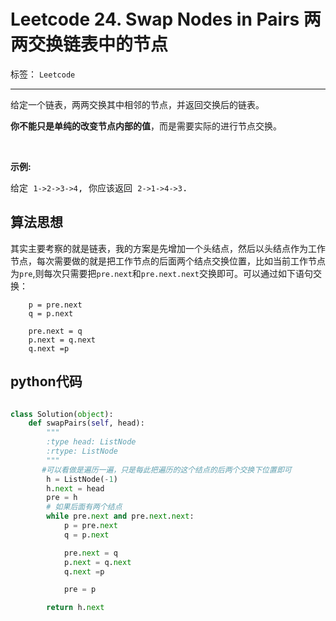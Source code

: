 ﻿# Leetcode 24. Swap Nodes in Pairs 两两交换链表中的节点

标签： `Leetcode`

---

<p>给定一个链表，两两交换其中相邻的节点，并返回交换后的链表。</p>

<p><strong>你不能只是单纯的改变节点内部的值</strong>，而是需要实际的进行节点交换。</p>

<p>&nbsp;</p>

<p><strong>示例:</strong></p>

<pre>给定 <code>1-&gt;2-&gt;3-&gt;4</code>, 你应该返回 <code>2-&gt;1-&gt;4-&gt;3</code>.
</pre>   

## 算法思想   

其实主要考察的就是链表，我的方案是先增加一个头结点，然后以头结点作为工作节点，每次需要做的就是把工作节点的后面两个结点交换位置，比如当前工作节点为`pre`,则每次只需要把`pre.next`和`pre.next.next`交换即可。可以通过如下语句交换：     

        p = pre.next
        q = p.next

        pre.next = q
        p.next = q.next
        q.next =p  
        
## python代码  

```python  

class Solution(object):
    def swapPairs(self, head):
        """
        :type head: ListNode
        :rtype: ListNode
        """
       #可以看做是遍历一遍，只是每此把遍历的这个结点的后两个交换下位置即可
        h = ListNode(-1)
        h.next = head
        pre = h
        # 如果后面有两个结点
        while pre.next and pre.next.next:
            p = pre.next
            q = p.next

            pre.next = q
            p.next = q.next
            q.next =p

            pre = p

        return h.next
```




